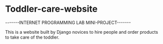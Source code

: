# Toddler-care-website
-------INTERNET PROGRAMMING LAB MINI-PROJECT-------

This is a website built by Django novices to hire people and order products to take care of the toddler.
